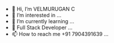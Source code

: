 - 👋 Hi, I’m VELMURUGAN C
- 👀 I’m interested in ...
- 🌱 I’m currently learning ...
- 💞️ Full Stack Developer ...
- 📫 How to reach me +91 7904391639 ...

<!---
veluvel/veluvel is a ✨ special ✨ repository because its `README.md` (this file) appears on your GitHub profile.
You can click the Preview link to take a look at your changes.
--->
